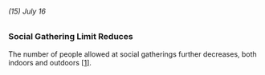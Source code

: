 ###### (15) July 16

### Social Gathering Limit Reduces

The number of people allowed at social gatherings further decreases, both indoors and outdoors [[1]](https://www.seattlemet.com/health-and-wellness/2020/08/seattle-s-coronavirus-timeline-from-toilet-paper-to-mask-laws).

